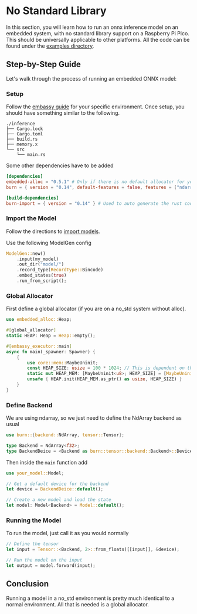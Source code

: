 # No Standard Library

In this section, you will learn how to run an onnx inference model on an embedded system, with no standard library support on a Raspberry Pi Pico. This should be universally applicable to other platforms. All the code can be found under the
[examples directory](https://github.com/tracel-ai/burn/tree/main/examples/raspberry-pi-pico).

## Step-by-Step Guide

Let's walk through the process of running an embedded ONNX model:

### Setup
Follow the [embassy guide](https://embassy.dev/book/#_getting_started) for your specific environment. Once setup, you should have something similar to the following.
```
./inference
├── Cargo.lock
├── Cargo.toml
├── build.rs
├── memory.x
└── src
    └── main.rs
```

Some other dependencies have to be added
```toml
[dependencies]
embedded-alloc = "0.5.1" # Only if there is no default allocator for your chip
burn = { version = "0.14", default-features = false, features = ["ndarray"] } # Backend must be ndarray

[build-dependencies]
burn-import = { version = "0.14" } # Used to auto generate the rust code to import the model
```

### Import the Model
Follow the directions to [import models](./import/README.md).

Use the following ModelGen config
```rs
ModelGen::new()
    .input(my_model)
    .out_dir("model/")
    .record_type(RecordType::Bincode)
    .embed_states(true)
    .run_from_script();
```

### Global Allocator
First define a global allocator (if you are on a no_std system without alloc).

```rs
use embedded_alloc::Heap;

#[global_allocator]
static HEAP: Heap = Heap::empty();

#[embassy_executor::main]
async fn main(_spawner: Spawner) {
	{
        use core::mem::MaybeUninit;
        const HEAP_SIZE: usize = 100 * 1024; // This is dependent on the model size in memory.
        static mut HEAP_MEM: [MaybeUninit<u8>; HEAP_SIZE] = [MaybeUninit::uninit(); HEAP_SIZE];
        unsafe { HEAP.init(HEAP_MEM.as_ptr() as usize, HEAP_SIZE) }
    }
}
```

### Define Backend
We are using ndarray, so we just need to define the NdArray backend as usual
```rs
use burn::{backend::NdArray, tensor::Tensor};

type Backend = NdArray<f32>;
type BackendDeice = <Backend as burn::tensor::backend::Backend>::Device;
```

Then inside the `main` function add 
```rs
use your_model::Model;

// Get a default device for the backend
let device = BackendDeice::default();

// Create a new model and load the state
let model: Model<Backend> = Model::default();
```

### Running the Model
To run the model, just call it as you would normally
```rs
// Define the tensor
let input = Tensor::<Backend, 2>::from_floats([[input]], &device);

// Run the model on the input
let output = model.forward(input);
```

## Conclusion
Running a model in a no_std environment is pretty much identical to a normal environment. All that is needed is a global allocator. 
